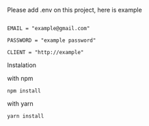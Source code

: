 Please add .env on this project, here is example

```

EMAIL = "example@gmail.com"

PASSWORD = "example password"

CLIENT = "http://example"

```

Instalation 

with npm
```
npm install
```

with yarn
```
yarn install
```